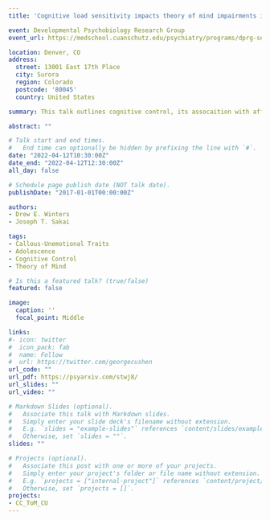 ```yaml
---
title: 'Cognitive load sensitivity impacts theory of mind impairments in callous-unemotional traits'

event: Developmental Psychobiology Research Group
event_url: https://medschool.cuanschutz.edu/psychiatry/programs/dprg-seminars

location: Denver, CO
address:
  street: 13001 East 17th Place
  city: Surora
  region: Colorado
  postcode: '80045'
  country: United States

summary: This talk outlines cognitive control, its assocaition with affective theroy of mind, and how this related to the youth antisocial phenotype callous-unemotoinal traits. Here I present a series of studies and analyses conducted over the previous year

abstract: ""

# Talk start and end times.
#   End time can optionally be hidden by prefixing the line with `#`.
date: "2022-04-12T10:30:00Z"
date_end: "2022-04-12T12:30:00Z"
all_day: false

# Schedule page publish date (NOT talk date).
publishDate: "2017-01-01T00:00:00Z"

authors: 
- Drew E. Winters
- Joseph T. Sakai

tags: 
- Callous-Unemotional Traits
- Adolescence
- Cognitive Control
- Theory of Mind

# Is this a featured talk? (true/false)
featured: false

image:
  caption: ''
  focal_point: Middle

links:
#- icon: twitter
#  icon_pack: fab
#  name: Follow
#  url: https://twitter.com/georgecushen
url_code: ""
url_pdf: https://psyarxiv.com/stwj8/
url_slides: ""
url_video: ""

# Markdown Slides (optional).
#   Associate this talk with Markdown slides.
#   Simply enter your slide deck's filename without extension.
#   E.g. `slides = "example-slides"` references `content/slides/example-slides.md`.
#   Otherwise, set `slides = ""`.
slides: ""

# Projects (optional).
#   Associate this post with one or more of your projects.
#   Simply enter your project's folder or file name without extension.
#   E.g. `projects = ["internal-project"]` references `content/project/deep-learning/index.md`.
#   Otherwise, set `projects = []`.
projects:
- CC_ToM_CU
---
```

